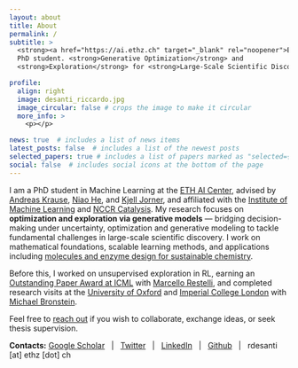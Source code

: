 ```yaml
---
layout: about
title: About
permalink: /
subtitle: >
  <strong><a href="https://ai.ethz.ch" target="_blank" rel="noopener">ETH AI Center</a></strong>
  PhD student. <strong>Generative Optimization</strong> and
  <strong>Exploration</strong> for <strong>Large-Scale Scientific Discovery</strong>.

profile:
  align: right
  image: desanti_riccardo.jpg
  image_circular: false # crops the image to make it circular
  more_info: >
    <p></p>

news: true  # includes a list of news items
latest_posts: false  # includes a list of the newest posts
selected_papers: true # includes a list of papers marked as "selected={true}"
social: false  # includes social icons at the bottom of the page
---
```


I am a PhD student in Machine Learning at the [ETH AI Center](https://ai.ethz.ch), advised by [Andreas Krause](https://las.inf.ethz.ch), [Niao He](https://odi.inf.ethz.ch), and [Kjell Jorner](https://dcl.ethz.ch), and affiliated with the [Institute of Machine Learning](https://ml.inf.ethz.ch) and [NCCR Catalysis](https://www.nccr-catalysis.ch). My research focuses on **optimization and exploration via generative models** — bridging decision-making under uncertainty, optimization and generative modeling to tackle fundamental challenges in large-scale scientific discovery. I work on mathematical foundations, scalable learning methods, and applications including [molecules and enzyme design for sustainable chemistry](https://www.nccr-catalysis.ch/research/approach/).

Before this, I worked on unsupervised exploration in RL, earning an [Outstanding Paper Award at ICML](https://icml.cc/virtual/2022/oral/16290) with [Marcello Restelli](https://scholar.google.com/citations?user=xdgxRiEAAAAJ&hl=en), and completed research visits at the [University of Oxford](https://www.ox.ac.uk) and [Imperial College London](https://www.imperial.ac.uk) with [Michael Bronstein](https://www.cs.ox.ac.uk/people/michael.bronstein/).

<!-- 
## research interests
I work on mathematical foundations, scalable learning methods, and real-world applications including [molecules and enzyme design for sustainable chemistry](https://www.nccr-catalysis.ch/research/approach/). To this end, my work typically draws on the following areas:

- Decision Making Under Uncertainty (Reinforcement/Active Learning, Bayesian Optimization, Bandits)
- Generative Modeling (Diffusion and Flow Matching models)
- Optimization (Convex, Submodular, on Probability Spaces)
- Stochastic Optimal Control
-->

Feel free to [reach out](mailto:rdesanti@ethz.ch) if you wish to collaborate, exchange ideas, or seek thesis supervision.

**Contacts:** [Google Scholar](https://scholar.google.com/citations?user=K7qyOj0AAAAJ&hl=en) &nbsp; \| &nbsp; [Twitter](https://twitter.com/desariky) &nbsp; \| &nbsp; [LinkedIn](https://www.linkedin.com/in/riccardo-de-santi-426139135/) &nbsp; \| &nbsp; [Github](https://github.com/riccardodesanti) &nbsp; \| &nbsp; rdesanti [at] ethz [dot] ch